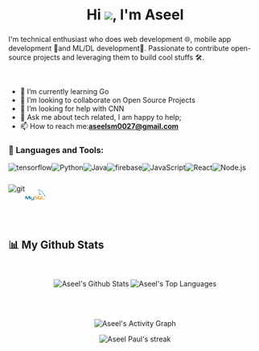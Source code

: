<h1 align="center">Hi <img src="https://raw.githubusercontent.com/MartinHeinz/MartinHeinz/master/wave.gif" width="30px">, I'm Aseel</h1>
<h3 align="center"></h3>



I'm  technical enthusiast who does web development 🌐, mobile app development 📱and ML/DL development🤖. Passionate to contribute open-source projects and leveraging them to build cool stuffs 🛠️. 
 
<br/>



- 🌱 I’m currently learning Go
- 👯 I’m looking to collaborate on Open Source Projects
- 🤔 I’m looking for help with CNN
- 💬 Ask me about tech related, I am happy to help;
- 📫 How to reach me:**aseelsm0027@gmail.com**


### 🔨 Languages and Tools:

<a href="https://www.tensorflow.org" target="_blank"> <img align="left" src="https://raw.githubusercontent.com/rahul-jha98/github_readme_icons/main/language_and_tools/square/tensorflow/tensorflow.svg" alt="tensorflow" height="42px"/> </a> 
<a href="https://www.python.org" target="_blank"><img align="left" alt="Python" height ="42px" src="https://raw.githubusercontent.com/rahul-jha98/github_readme_icons/main/language_and_tools/square/python/python.svg"></a>
<a href="https://www.java.com" target="_blank"><img align="left" alt="Java" height ="42px" src="https://raw.githubusercontent.com/rahul-jha98/github_readme_icons/main/language_and_tools/square/java/java.svg"></a>
<a href="https://firebase.google.com/" target="_blank"> <img align="left" src="https://raw.githubusercontent.com/rahul-jha98/github_readme_icons/main/language_and_tools/square/firebase/firebase.svg" alt="firebase" height ="42px"/> </a>
<a href="https://developer.mozilla.org/en-US/docs/Web/JavaScript" target="_blank"> <img align="left" alt="JavaScript" height ="42px"  src="https://raw.githubusercontent.com/rahul-jha98/github_readme_icons/main/language_and_tools/square/javascript/javascript.svg"> </a>
<a href="https://reactjs.org/" target="_blank"> <img align="left" alt="React" height ="42px" src="https://raw.githubusercontent.com/rahul-jha98/github_readme_icons/main/language_and_tools/square/react/react.svg"></a>
<a href="https://nodejs.org" target="_blank"><img align="left" alt="Node.js" height ="42px" src="https://raw.githubusercontent.com/rahul-jha98/github_readme_icons/main/language_and_tools/square/node/node.svg"></a>
 <a href="https://www.mysql.com/" target="_blank" rel="noreferrer">
    <img
      src="https://raw.githubusercontent.com/devicons/devicon/master/icons/mysql/mysql-original-wordmark.svg"
      alt="mysql"
      width="42"
      height="42"
    />
  </a>
<a href="https://git-scm.com/" target="_blank"> <img src="https://raw.githubusercontent.com/rahul-jha98/github_readme_icons/main/language_and_tools/square/git-scm/git-scm.svg" align="left" alt="git" height='42px'/> </a>


<br>

## 📊 My Github Stats

  <br/>
  <p align="center">
<img alt="Aseel's Github Stats" src="https://github-readme-stats.vercel.app/api?username=aseel-sm&show_icons=true&count_private=true&theme=react&hide_border=true&bg_color=0D1117" />
 <img alt="Aseel's Top Languages" src="https://github-readme-stats.vercel.app/api/top-langs/?username=aseel-sm&langs_count=8&count_private=true&layout=compact&theme=react&hide_border=true&bg_color=0D1117" />
  <br/>
 </p>
<br/>
<br/>

<p align="center"><img alt="Aseel's Activity Graph" src="https://activity-graph.herokuapp.com/graph?username=aseel-sm&bg_color=0D1117&color=5BCDEC&line=5BCDEC&point=FFFFFF&hide_border=true" /></p>
<p align="center">
<img title="🔥 Get streak stats for your profile at git.io/streak-stats" alt="Aseel Paul's streak" src="https://github-readme-streak-stats.herokuapp.com/?user=aseel-sm&theme=black-ice&hide_border=true&stroke=0000&background=060A0CD0"/>
 </p>
<br/>
<br/>
